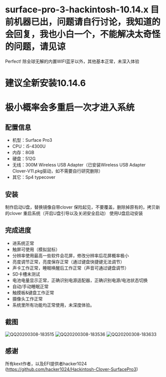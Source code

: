 # surface-pro-3-hackintosh-10.14.x  目前机器已出，问题请自行讨论，我知道的会回复，我也小白一个，不能解决太奇怪的问题，请见谅
Perfect! 除全球无解的内置WIFI蓝牙以外，其他基本正常，未深入体验
# 建议全新安装10.14.6
# 极小概率会多重启一次才进入系统

## 配置信息
* 机型：Surface Pro3
* CPU：i5-4300U
* 内存：8GB
* 硬盘：512G
* 无线：300M Wireless USB Adapter（已安装Wireless USB Adapter Clover-V11.pkg驱动，如不需要自行研究删除）
* 其它：Sp4 typecover

## 安装
制作启动U盘，替换镜像自带clover 保险起见，不要覆盖，删除掉原有的，拷贝新的clover
重启系统（开启U盘引导以及关闭安全启动）
使用U盘启动安装

## 完成进度
* 进系统正常
* 触屏可使用（模拟鼠标）
* 分辨率使用最高一些软件会花屏，修改分辨率后花屏概率极小
* 亮度调节正常，亮度保存正常（通过键盘快捷键无法调节）
* 声卡工作正常，睡眠唤醒后工作正常（声音可通过键盘调节）
* SD卡槽未测试
* 电池电量显示正常，正确识别电源适配器，正确识别电源/电池状态切换
* 自动/手动睡眠正常
* 触摸板&键盘工作正常
* 摄像头工作正常
* 系统里所有功能均正常使用，未深度体验。

## 截图
![QQ20200308-183515](https://github.com/MutouRenMe/Hackintosh-Clover-SurfacePro3/blob/master/screenshot/QQ20200308-183515.png)
![QQ20200308-183536](https://github.com/MutouRenMe/Hackintosh-Clover-SurfacePro3/blob/master/screenshot/QQ20200308-183536.png)
![QQ20200308-183633](https://github.com/MutouRenMe/Hackintosh-Clover-SurfacePro3/blob/master/screenshot/QQ20200308-183633.png)
## 感谢
所有kext作者，以及EFI提供者hacker1024 (https://github.com/hacker1024/Hackintosh-Clover-SurfacePro3)

